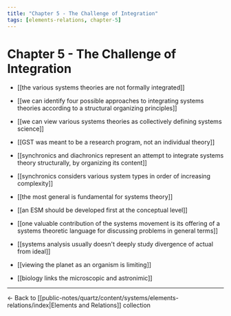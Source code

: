 ```yaml
---
title: "Chapter 5 - The Challenge of Integration"
tags: [elements-relations, chapter-5]
---
```


# Chapter 5 - The Challenge of Integration

- [[the various systems theories are not formally integrated]]
- [[we can identify four possible approaches to integrating systems theories according to a structural organizing principles]]
- [[we can view various systems theories as collectively defining systems science]]
- [[GST was meant to be a research program, not an individual theory]]

- [[synchronics and diachronics represent an attempt to integrate systems theory structurally, by organizing its content]]
- [[synchronics considers various system types in order of increasing complexity]]
- [[the most general is fundamental for systems theory]]


- [[an ESM should be developed first at the conceptual level]]
- [[one valuable contribution of the systems movement is  its offering of a systems theoretic language for discussing problems in general terms]]

- [[systems analysis usually doesn't deeply study divergence of actual from ideal]]
- [[viewing the planet as an organism is limiting]]

- [[biology links the microscopic and astronimic]]

---

← Back to [[public-notes/quartz/content/systems/elements-relations/index|Elements and Relations]] collection 